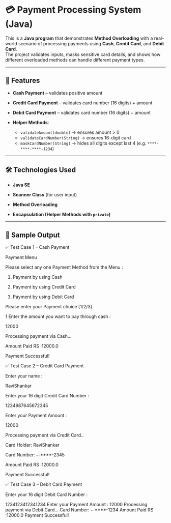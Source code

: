 # 💳 Payment Processing System (Java)

This is a **Java program** that demonstrates **Method Overloading** with a real-world scenario of processing payments using **Cash**, **Credit Card**, and **Debit Card**.  
The project validates inputs, masks sensitive card details, and shows how different overloaded methods can handle different payment types.

---

## 📌 Features
- **Cash Payment** – validates positive amount  
- **Credit Card Payment** – validates card number (16 digits) + amount  
- **Debit Card Payment** – validates card number (16 digits) + amount
  
- **Helper Methods**:
  - `validateAmount(double)` → ensures amount > 0  
  - `validateCardNumber(String)` → ensures 16-digit card  
  - `maskCardNumber(String)` → hides all digits except last 4 (e.g. `****-****-****-1234`)  

---

## 🛠️ Technologies Used
- **Java SE**
  
- **Scanner Class** (for user input)
  
- **Method Overloading**
  
- **Encapsulation (Helper Methods with `private`)**

---

## 📖 Sample Output

✅ Test Case 1 – Cash Payment

Payment Menu

Please select any one Payment Method from the Menu :

1) Payment by using Cash
 
2) Payment by using Credit Card
  
3) Payment by using Debit Card

Please enter your Payment choice [1/2/3]

1
Enter the amount you want to pay through cash :

12000

Processing payment via Cash...

Amount Paid RS :12000.0

Payment Successful!


✅ Test Case 2 – Credit Card Payment

Enter your name :

RaviShankar

Enter your 16 digit Credit Card Number :

1234987645672345

Enter your Payment Amount :

12000

Processing payment via Credit Card..

Card Holder: RaviShankar

Card Number: ****-****-****-2345

Amount Paid RS :12000.0

Payment Successful!

✅ Test Case 3 – Debit Card Payment

Enter your 16 digit Debit Card Number :

1234123412341234
Enter your Payment Amount :
12000
Processing payment via Debit Card...
Card Number: ****-****-****-1234
Amount Paid RS :12000.0
Payment Successful!

